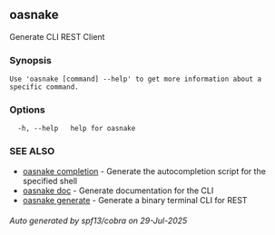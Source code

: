 ## oasnake

Generate CLI REST Client

### Synopsis


	
	Use 'oasnake [command] --help' to get more information about a specific command.

### Options

```
  -h, --help   help for oasnake
```

### SEE ALSO

* [oasnake completion](oasnake_completion.md)	 - Generate the autocompletion script for the specified shell
* [oasnake doc](oasnake_doc.md)	 - Generate documentation for the CLI
* [oasnake generate](oasnake_generate.md)	 - Generate a binary terminal CLI for REST

###### Auto generated by spf13/cobra on 29-Jul-2025
